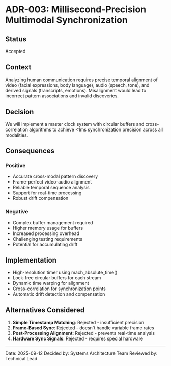# ADR-003: Millisecond-Precision Multimodal Synchronization

## Status
Accepted

## Context
Analyzing human communication requires precise temporal alignment of video (facial expressions, body language), audio (speech, tone), and derived signals (transcripts, emotions). Misalignment would lead to incorrect pattern associations and invalid discoveries.

## Decision
We will implement a master clock system with circular buffers and cross-correlation algorithms to achieve <1ms synchronization precision across all modalities.

## Consequences

### Positive
- Accurate cross-modal pattern discovery
- Frame-perfect video-audio alignment
- Reliable temporal sequence analysis
- Support for real-time processing
- Robust drift compensation

### Negative
- Complex buffer management required
- Higher memory usage for buffers
- Increased processing overhead
- Challenging testing requirements
- Potential for accumulating drift

## Implementation
- High-resolution timer using mach_absolute_time()
- Lock-free circular buffers for each stream
- Dynamic time warping for alignment
- Cross-correlation for synchronization points
- Automatic drift detection and compensation

## Alternatives Considered
1. **Simple Timestamp Matching**: Rejected - insufficient precision
2. **Frame-Based Sync**: Rejected - doesn't handle variable frame rates
3. **Post-Processing Alignment**: Rejected - prevents real-time analysis
4. **Hardware Sync Signals**: Rejected - requires special hardware

---
Date: 2025-09-12
Decided by: Systems Architecture Team
Reviewed by: Technical Lead